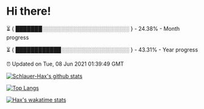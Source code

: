 # Hi there!

⏳ { ███████░░░░░░░░░░░░░░░░░░░░░░░ } - 24.38% - Month progress

⏳ { ████████████░░░░░░░░░░░░░░░░░░ } - 43.31% - Year progress

⏰ Updated on Tue, 08 Jun 2021 01:39:49 GMT


[![Schlauer-Hax's github stats](https://github-readme-stats.vercel.app/api?username=Schlauer-Hax&show_icons=true&theme=dark&count_private=true)](https://github.com/Schlauer-Hax)


[![Top Langs](https://github-readme-stats.vercel.app/api/top-langs/?username=Schlauer-Hax&layout=compact&theme=dark)](https://github.com/Schlauer-Hax?tab=repositories)


[![Hax's wakatime stats](https://github-readme-stats.vercel.app/api/wakatime?username=Hax&theme=dark)](https://wakatime.com/@Hax)


